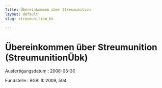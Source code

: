 ```yaml
---
Title: Übereinkommen über Streumunition
layout: default
slug: streumunition_bk

---
```


# Übereinkommen über Streumunition (StreumunitionÜbk)

Ausfertigungsdatum
:   2008-05-30

Fundstelle
:   BGBl II: 2009, 504


